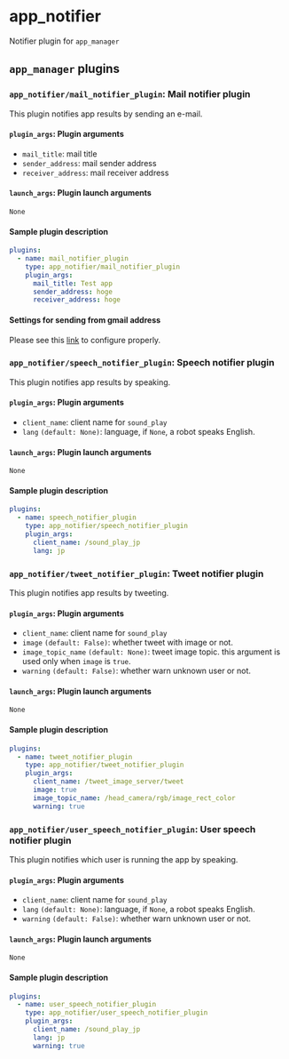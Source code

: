 # app_notifier

Notifier plugin for `app_manager`

## `app_manager` plugins

### `app_notifier/mail_notifier_plugin`: Mail notifier plugin

This plugin notifies app results by sending an e-mail.

#### `plugin_args`: Plugin arguments

- `mail_title`: mail title
- `sender_address`: mail sender address
- `receiver_address`: mail receiver address

#### `launch_args`: Plugin launch arguments

`None`

#### Sample plugin description

```yaml
plugins:
  - name: mail_notifier_plugin
    type: app_notifier/mail_notifier_plugin
    plugin_args:
      mail_title: Test app
      sender_address: hoge
      receiver_address: hoge
```

#### Settings for sending from gmail address

Please see this [link](https://kifarunix.com/configure-postfix-to-use-gmail-smtp-on-ubuntu-18-04/) to configure properly.

### `app_notifier/speech_notifier_plugin`: Speech notifier plugin

This plugin notifies app results by speaking.

#### `plugin_args`: Plugin arguments

- `client_name`: client name for `sound_play`
- `lang` `(default: None)`: language, if `None`, a robot speaks English.

#### `launch_args`: Plugin launch arguments

`None`

#### Sample plugin description

```yaml
plugins:
  - name: speech_notifier_plugin
    type: app_notifier/speech_notifier_plugin
    plugin_args:
      client_name: /sound_play_jp
      lang: jp
```

### `app_notifier/tweet_notifier_plugin`: Tweet notifier plugin

This plugin notifies app results by tweeting.

#### `plugin_args`: Plugin arguments

- `client_name`: client name for `sound_play`
- `image` `(default: False)`: whether tweet with image or not.
- `image_topic_name` `(default: None)`: tweet image topic. this argument is used only when `image` is `true`.
- `warning` `(default: False)`: whether warn unknown user or not.

#### `launch_args`: Plugin launch arguments

`None`

#### Sample plugin description

```yaml
plugins:
  - name: tweet_notifier_plugin
    type: app_notifier/tweet_notifier_plugin
    plugin_args:
      client_name: /tweet_image_server/tweet
      image: true
      image_topic_name: /head_camera/rgb/image_rect_color
      warning: true
```

### `app_notifier/user_speech_notifier_plugin`: User speech notifier plugin

This plugin notifies which user is running the app by speaking.

#### `plugin_args`: Plugin arguments

- `client_name`: client name for `sound_play`
- `lang` `(default: None)`: language, if `None`, a robot speaks English.
- `warning` `(default: False)`: whether warn unknown user or not.

#### `launch_args`: Plugin launch arguments

`None`

#### Sample plugin description

```yaml
plugins:
  - name: user_speech_notifier_plugin
    type: app_notifier/user_speech_notifier_plugin
    plugin_args:
      client_name: /sound_play_jp
      lang: jp
      warning: true
```
